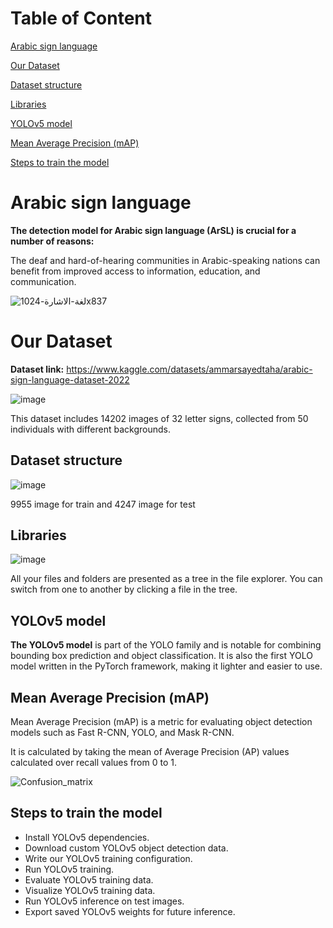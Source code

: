 
# Table of Content
[Arabic sign language](#Arabic-sign-language)

[Our Dataset](#Our-Dataset)

[Dataset structure](#Dataset-structure)

[Libraries](#Libraries)

[YOLOv5 model](#YOLOv5-model)

[Mean Average Precision (mAP)](#Mean-Average-Precision-(mAP))

[Steps to train the model](#Steps-to-train-the-model)




# Arabic sign language

**The detection model for Arabic sign language (ArSL) is crucial for a number of reasons:**

The deaf and hard-of-hearing communities in Arabic-speaking nations can benefit from improved access to information, education, and communication.

![لغة-الاشارة-1024x837](https://github.com/Aya-Aboulwafa/Arabic_Sign_letters/assets/90108897/a01cdfe8-b591-4fd5-ad72-d423a90b818d)



# Our Dataset

**Dataset link:** https://www.kaggle.com/datasets/ammarsayedtaha/arabic-sign-language-dataset-2022

![image](https://github.com/Aya-Aboulwafa/Arabic_Sign_letters/assets/90108897/f2564e5b-c776-4d63-ba27-f55e32130ddb)

This dataset includes 14202 images of 32 letter signs, collected from 50 individuals with different backgrounds.

## Dataset structure

![image](https://github.com/Aya-Aboulwafa/Arabic_Sign_letters/assets/90108897/1a3a544a-1d93-481e-bc94-a12195fc79ee)

9955 image for train and 4247 image for test

## Libraries

![image](https://github.com/Aya-Aboulwafa/Arabic_Sign_letters/assets/90108897/41240d72-f4d6-4c26-a13c-8fd64ba6d639)

All your files and folders are presented as a tree in the file explorer. You can switch from one to another by clicking a file in the tree.

## YOLOv5 model

**The YOLOv5 model** is part of the YOLO family and is notable for combining bounding box prediction and object classification. It is also the first YOLO model written in the PyTorch framework, making it lighter and easier to use.


## Mean Average Precision (mAP)

Mean Average Precision (mAP) is a metric for evaluating object detection models such as Fast R-CNN, YOLO, and Mask R-CNN.

It is calculated by taking the mean of Average Precision (AP) values calculated over recall values from 0 to 1.

![Confusion_matrix](https://github.com/Aya-Aboulwafa/Arabic_Sign_letters/assets/90108897/dce2500d-28f6-432e-a552-98fa6c9d4b91)


## Steps to train the model

- Install YOLOv5 dependencies.
- Download custom YOLOv5 object detection data.
- Write our YOLOv5 training configuration.
- Run YOLOv5 training.
- Evaluate YOLOv5 training data.
- Visualize YOLOv5 training data.
- Run YOLOv5 inference on test images.
- Export saved YOLOv5 weights for future inference.


